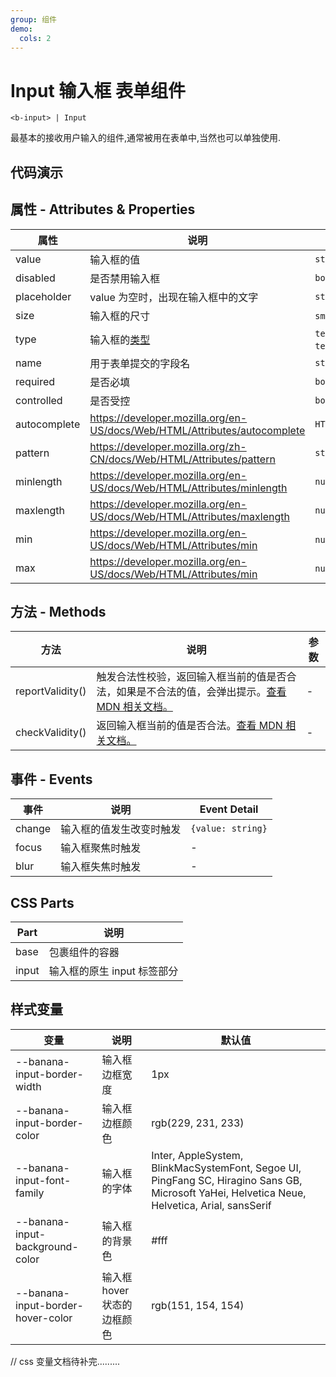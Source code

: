 ```yaml
---
group: 组件
demo:
  cols: 2
---
```


# Input 输入框 <Badge>表单组件</Badge>

```
<b-input> | Input
```

最基本的接收用户输入的组件,通常被用在表单中,当然也可以单独使用.

## 代码演示

<code src="./demos/basicUsage.tsx"></code>
<code src="./demos/size.tsx"></code>
<code src="./demos/formTest.tsx"></code>

## 属性 - Attributes & Properties

| 属性         | 说明                                                                                        | 类型                                                                      | 默认值   |
| ------------ | ------------------------------------------------------------------------------------------- | ------------------------------------------------------------------------- | -------- |
| value        | 输入框的值                                                                                  | `string`                                                                  | -        |
| disabled     | 是否禁用输入框                                                                              | `boolean`                                                                 | false    |
| placeholder  | value 为空时，出现在输入框中的文字                                                          | `string`                                                                  | -        |
| size         | 输入框的尺寸                                                                                | `small` \| `medium` \| `large`                                            | `medium` |
| type         | 输入框的[类型](https://developer.mozilla.org/en-US/docs/Web/HTML/Element/input#input_types) | `text` \| `password` \| `email` \| `number` \| `tel` \| `url` \| `search` | `text`   |
| name         | 用于表单提交的字段名                                                                        | `string`                                                                  | -        |
| required     | 是否必填                                                                                    | `boolean`                                                                 | false    |
| controlled   | 是否受控                                                                                    | `boolean`                                                                 | false    |
| autocomplete | https://developer.mozilla.org/en-US/docs/Web/HTML/Attributes/autocomplete                   | `HTMLInputElement['autocomplete']`                                        | -        |
| pattern      | https://developer.mozilla.org/zh-CN/docs/Web/HTML/Attributes/pattern                        | `string`                                                                  | -        |
| minlength    | https://developer.mozilla.org/en-US/docs/Web/HTML/Attributes/minlength                      | `number`                                                                  | -        |
| maxlength    | https://developer.mozilla.org/en-US/docs/Web/HTML/Attributes/maxlength                      | `number`                                                                  | -        |
| min          | https://developer.mozilla.org/en-US/docs/Web/HTML/Attributes/min                            | `number` \| `string`                                                      | -        |
| max          | https://developer.mozilla.org/en-US/docs/Web/HTML/Attributes/min                            | `number` \| `string`                                                      | -        |

## 方法 - Methods

| 方法             | 说明                                                                                                                                                                              | 参数 |
| ---------------- | --------------------------------------------------------------------------------------------------------------------------------------------------------------------------------- | ---- |
| reportValidity() | 触发合法性校验，返回输入框当前的值是否合法，如果是不合法的值，会弹出提示。[查看 MDN 相关文档。](https://developer.mozilla.org/en-US/docs/Web/API/HTMLInputElement/reportValidity) | -    |
| checkValidity()  | 返回输入框当前的值是否合法。[查看 MDN 相关文档。](https://developer.mozilla.org/en-US/docs/Web/API/HTMLInputElement/checkValidity)                                                | -    |

## 事件 - Events

| 事件   | 说明                     | Event Detail      |
| ------ | ------------------------ | ----------------- |
| change | 输入框的值发生改变时触发 | `{value: string}` |
| focus  | 输入框聚焦时触发         | -                 |
| blur   | 输入框失焦时触发         | -                 |

## CSS Parts

| Part  | 说明                        |
| ----- | --------------------------- |
| base  | 包裹组件的容器              |
| input | 输入框的原生 input 标签部分 |

## 样式变量

| 变量                              | 说明                        | 默认值                                                                                                                                        |
| --------------------------------- | --------------------------- | --------------------------------------------------------------------------------------------------------------------------------------------- |
| --banana-input-border-width       | 输入框边框宽度              | 1px                                                                                                                                           |
| --banana-input-border-color       | 输入框边框颜色              | rgb(229, 231, 233)                                                                                                                            |
| --banana-input-font-family        | 输入框的字体                | Inter, AppleSystem, BlinkMacSystemFont, Segoe UI, PingFang SC, Hiragino Sans GB, Microsoft YaHei, Helvetica Neue, Helvetica, Arial, sansSerif |
| --banana-input-background-color   | 输入框的背景色              | #fff                                                                                                                                          |
| --banana-input-border-hover-color | 输入框 hover 状态的边框颜色 | rgb(151, 154, 154)                                                                                                                            |

// css 变量文档待补完.........
